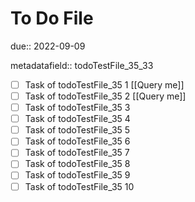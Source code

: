 # To Do File

due:: 2022-09-09

metadatafield:: todoTestFile_35_33

- [ ] Task of todoTestFile_35 1 [[Query me]]
- [ ] Task of todoTestFile_35 2 [[Query me]]
- [ ] Task of todoTestFile_35 3
- [ ] Task of todoTestFile_35 4
- [ ] Task of todoTestFile_35 5
- [ ] Task of todoTestFile_35 6
- [ ] Task of todoTestFile_35 7
- [ ] Task of todoTestFile_35 8
- [ ] Task of todoTestFile_35 9
- [ ] Task of todoTestFile_35 10
